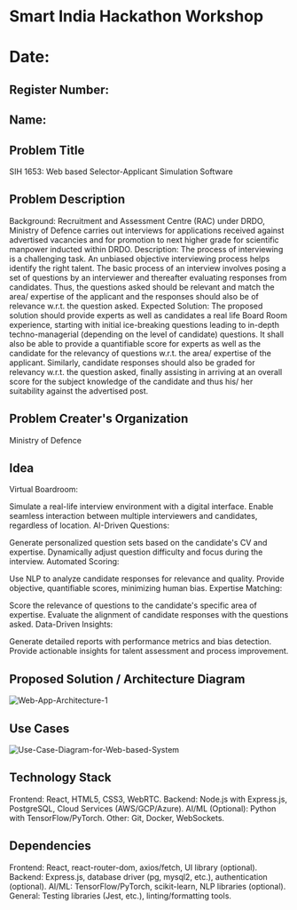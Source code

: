 # Smart India Hackathon Workshop
# Date:
## Register Number:
## Name:
## Problem Title
SIH 1653: Web based Selector-Applicant Simulation Software
## Problem Description
Background: Recruitment and Assessment Centre (RAC) under DRDO, Ministry of Defence carries out interviews for applications received against advertised vacancies and for promotion to next higher grade for scientific manpower inducted within DRDO. Description: The process of interviewing is a challenging task. An unbiased objective interviewing process helps identify the right talent. The basic process of an interview involves posing a set of questions by an interviewer and thereafter evaluating responses from candidates. Thus, the questions asked should be relevant and match the area/ expertise of the applicant and the responses should also be of relevance w.r.t. the question asked. Expected Solution: The proposed solution should provide experts as well as candidates a real life Board Room experience, starting with initial ice-breaking questions leading to in-depth techno-managerial (depending on the level of candidate) questions. It shall also be able to provide a quantifiable score for experts as well as the candidate for the relevancy of questions w.r.t. the area/ expertise of the applicant. Similarly, candidate responses should also be graded for relevancy w.r.t. the question asked, finally assisting in arriving at an overall score for the subject knowledge of the candidate and thus his/ her suitability against the advertised post.

## Problem Creater's Organization
Ministry of Defence

## Idea
Virtual Boardroom:

Simulate a real-life interview environment with a digital interface.
Enable seamless interaction between multiple interviewers and candidates, regardless of location.
AI-Driven Questions:

Generate personalized question sets based on the candidate's CV and expertise.
Dynamically adjust question difficulty and focus during the interview.
Automated Scoring:

Use NLP to analyze candidate responses for relevance and quality.
Provide objective, quantifiable scores, minimizing human bias.
Expertise Matching:

Score the relevance of questions to the candidate's specific area of expertise.
Evaluate the alignment of candidate responses with the questions asked.
Data-Driven Insights:

Generate detailed reports with performance metrics and bias detection.
Provide actionable insights for talent assessment and process improvement.

## Proposed Solution / Architecture Diagram
![Web-App-Architecture-1](https://github.com/user-attachments/assets/6a24ddf9-b800-4a68-b00d-739735de6bb4)


## Use Cases
![Use-Case-Diagram-for-Web-based-System](https://github.com/user-attachments/assets/4cf681db-efd1-4071-88ed-9dcf01d966c9)


## Technology Stack


Frontend: React, HTML5, CSS3, WebRTC.
Backend: Node.js with Express.js, PostgreSQL, Cloud Services (AWS/GCP/Azure).
AI/ML (Optional): Python with TensorFlow/PyTorch.
Other: Git, Docker, WebSockets.

## Dependencies
Frontend: React, react-router-dom, axios/fetch, UI library (optional).
Backend: Express.js, database driver (pg, mysql2, etc.), authentication (optional).
AI/ML: TensorFlow/PyTorch, scikit-learn, NLP libraries (optional).
General: Testing libraries (Jest, etc.), linting/formatting tools.
